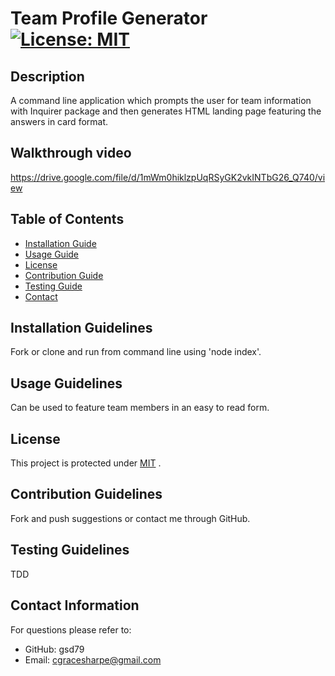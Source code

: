 
  # Team Profile Generator   [![License: MIT](https://img.shields.io/badge/License-MIT-yellow.svg)](https://opensource.org/licenses/MIT)

  ## Description
  A command line application which prompts the user for team information with Inquirer package and then generates HTML landing page featuring the answers in card format. 

  ## Walkthrough video
  https://drive.google.com/file/d/1mWm0hiklzpUqRSyGK2vkINTbG26_Q740/view

  ## Table of Contents
  * [Installation Guide](#installation-guidelines)
  * [Usage Guide](#usage-guidelines)
  * [License](#license)
  * [Contribution Guide](#contribution-guidelines)
  * [Testing Guide](#testing-guidelines)
  * [Contact](#contact-information) 
    
  ## Installation Guidelines
  Fork or clone and run from command line using 'node index'. 

  ## Usage Guidelines
  Can be used to feature team members in an easy to read form. 

  ## License
  This project is protected under <a href="https://opensource.org/licenses/MIT" target="_blank">MIT</a> . 


  ## Contribution Guidelines
  Fork and push suggestions or contact me through GitHub. 

  ## Testing Guidelines
  TDD

  ## Contact Information
  For questions please refer to: 
   * GitHub: gsd79
   * Email: cgracesharpe@gmail.com
